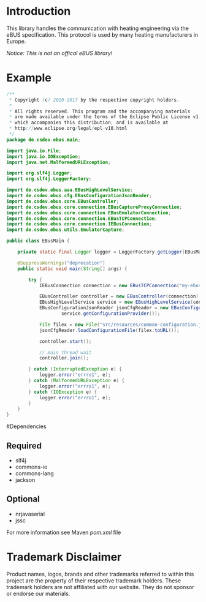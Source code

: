 # Introduction

This library handles the communication with heating engineering via the eBUS specification. This protocol is used by many heating manufacturers in Europe.

_Notice: This is not an offical eBUS library!_

# Example

```java
/**
 * Copyright (c) 2010-2017 by the respective copyright holders.
 *
 * All rights reserved. This program and the accompanying materials
 * are made available under the terms of the Eclipse Public License v1.0
 * which accompanies this distribution, and is available at
 * http://www.eclipse.org/legal/epl-v10.html
 */
package de.csdev.ebus.main;

import java.io.File;
import java.io.IOException;
import java.net.MalformedURLException;

import org.slf4j.Logger;
import org.slf4j.LoggerFactory;

import de.csdev.ebus.aaa.EBusHighLevelService;
import de.csdev.ebus.cfg.EBusConfigurationJsonReader;
import de.csdev.ebus.core.EBusController;
import de.csdev.ebus.core.connection.EBusCaptureProxyConnection;
import de.csdev.ebus.core.connection.EBusEmulatorConnection;
import de.csdev.ebus.core.connection.EBusTCPConnection;
import de.csdev.ebus.core.connection.IEBusConnection;
import de.csdev.ebus.utils.EmulatorCapture;

public class EBusMain {

    private static final Logger logger = LoggerFactory.getLogger(EBusMain.class);

    @SuppressWarnings("deprecation")
    public static void main(String[] args) {

        try {
            IEBusConnection connection = new EBusTCPConnection("my-ebus-server", 8000);

            EBusController controller = new EBusController(connection);
            EBusHighLevelService service = new EBusHighLevelService(controller);
            EBusConfigurationJsonReader jsonCfgReader = new EBusConfigurationJsonReader(
                    service.getConfigurationProvider());

            File filex = new File("src/resources/common-configuration.json");
            jsonCfgReader.loadConfigurationFile(filex.toURL());

            controller.start();

            // main thread wait
            controller.join();

        } catch (InterruptedException e) {
            logger.error("errro1", e);
        } catch (MalformedURLException e) {
            logger.error("errro1", e);
        } catch (IOException e) {
            logger.error("errro1", e);
        }
    }
}
```

#Dependencies

## Required

* slf4j
* commons-io
* commons-lang
* jackson

## Optional

* nrjavaserial
* jssc

For more information see Maven _pom.xml_ file

# Trademark Disclaimer

Product names, logos, brands and other trademarks referred to within this project are the property of their respective trademark holders. These trademark holders are not affiliated with our website. They do not sponsor or endorse our materials.
